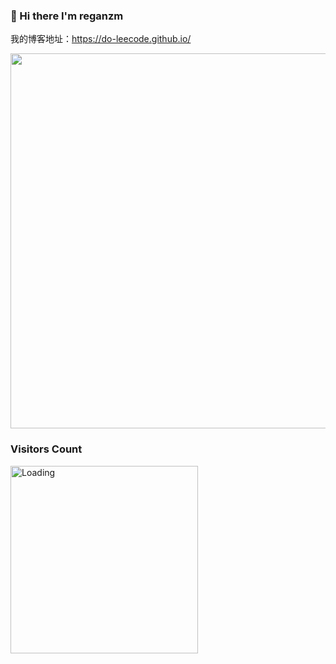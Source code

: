 ### :lemon: Hi there I'm reganzm 

我的博客地址：<url>https://do-leecode.github.io/</url>

<img align='center'  width="600" src="https://github-readme-stats.vercel.app/api?username=reganzm&show_icons=true&title_color=fff&icon_color=79ff97&text_color=9f9f9f&bg_color=151515"></img>
<br>
### Visitors Count
<img align="left" width="300" src = "https://profile-counter.glitch.me/reganzm/count.svg" alt ="Loading"></img>
